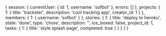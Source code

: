 {
  session: {
    currentUser: {
      id: 1,
      username: 'sofbot'
      },
    errors: []
  },
  projects: {
    1: {
      title: 'trackster',
      description: 'cool tracking app',
      creator_id: 1
    }
  },
  members: {
    1: {
      username: 'sofbot'
    }
  },
  stories: {
    1: {
      title: 'deploy to heroku',
      state: 'done',
      type: 'chore',
      description: '',
      ice_boxed: false,
      project_id: 1,
      tasks: {
        1: {
          title: 'style splash page',
          completed: true
        }
      }
    }
  }
}
